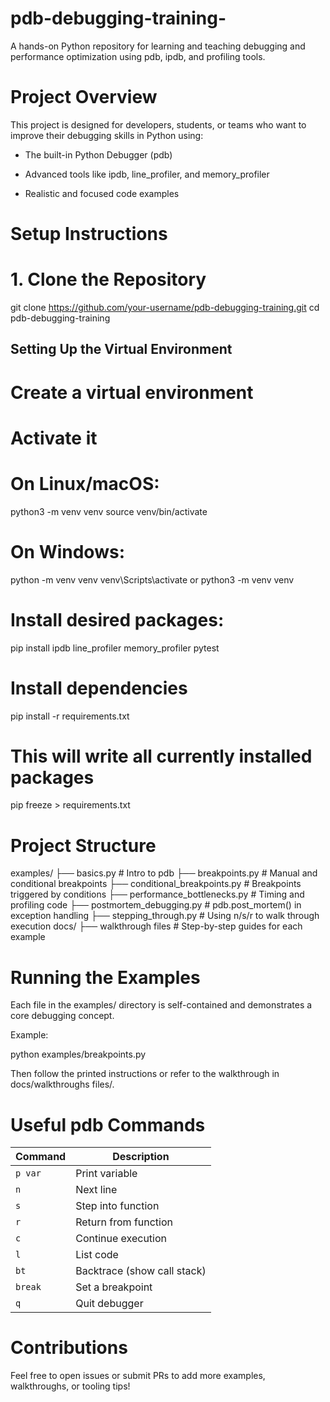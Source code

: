 # pdb-debugging-training-
A hands-on Python repository for learning and teaching debugging and performance optimization using pdb, ipdb, and profiling tools.

# Project Overview
This project is designed for developers, students, or teams who want to improve their debugging skills in Python using:

- The built-in Python Debugger (pdb)

- Advanced tools like ipdb, line_profiler, and memory_profiler

- Realistic and focused code examples

# Setup Instructions

# 1. Clone the Repository
git clone https://github.com/your-username/pdb-debugging-training.git
cd pdb-debugging-training


## Setting Up the Virtual Environment

# Create a virtual environment

# Activate it
# On Linux/macOS:
python3 -m venv venv
source venv/bin/activate


# On Windows:
python -m venv venv
venv\Scripts\activate
or
python3 -m venv venv

# Install desired packages:
pip install ipdb line_profiler memory_profiler pytest

# Install dependencies
pip install -r requirements.txt

# This will write all currently installed packages
pip freeze > requirements.txt

# Project Structure

examples/
├── basics.py                   # Intro to pdb
├── breakpoints.py              # Manual and conditional breakpoints
├── conditional_breakpoints.py # Breakpoints triggered by conditions
├── performance_bottlenecks.py # Timing and profiling code
├── postmortem_debugging.py    # pdb.post_mortem() in exception handling
├── stepping_through.py        # Using n/s/r to walk through execution
docs/
├── walkthrough files          # Step-by-step guides for each example


# Running the Examples
Each file in the examples/ directory is self-contained and demonstrates a core debugging concept.

Example:

python examples/breakpoints.py

Then follow the printed instructions or refer to the walkthrough in docs/walkthroughs files/.

# Useful pdb Commands

| Command | Description                 |
| ------- | --------------------------- |
| `p var` | Print variable              |
| `n`     | Next line                   |
| `s`     | Step into function          |
| `r`     | Return from function        |
| `c`     | Continue execution          |
| `l`     | List code                   |
| `bt`    | Backtrace (show call stack) |
| `break` | Set a breakpoint            |
| `q`     | Quit debugger               |


# Contributions
Feel free to open issues or submit PRs to add more examples, walkthroughs, or tooling tips!



